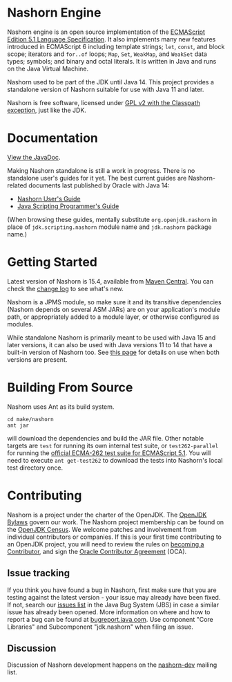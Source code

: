 Nashorn Engine
==============

Nashorn engine is an open source implementation of the
[ECMAScript Edition 5.1 Language Specification](https://es5.github.io).
It also implements many new features introduced in ECMAScript 6
including template strings; `let`, `const`, and block scope; iterators
and `for..of` loops; `Map`, `Set`, `WeakMap`, and `WeakSet` data types;
symbols; and binary and octal literals. It is written in Java and runs
on the Java Virtual Machine.

Nashorn used to be part of the JDK until Java 14. This project provides
a standalone version of Nashorn suitable for use with Java 11 and later.

Nashorn is free software, licensed under
[GPL v2 with the Classpath exception](https://github.com/openjdk/nashorn/blob/master/LICENSE),
just like the JDK.

Documentation
=============

[View the JavaDoc](https://www.javadoc.io/doc/org.openjdk.nashorn/nashorn-core).

Making Nashorn standalone is still a work in progress. There is no
standalone user's guides for it yet. The best current guides are
Nashorn-related documents last published by Oracle with Java 14:

  * [Nashorn User's Guide](https://docs.oracle.com/en/java/javase/14/nashorn/)
  * [Java Scripting Programmer's Guide](https://docs.oracle.com/en/java/javase/14/scripting/index.html)

(When browsing these guides, mentally substitute `org.openjdk.nashorn` in place of `jdk.scripting.nashorn` module name and `jdk.nashorn` package name.)


Getting Started
===============
Latest version of Nashorn is 15.4, available from [Maven Central](https://search.maven.org/artifact/org.openjdk.nashorn/nashorn-core/15.4/jar). You can check the [change log](CHANGELOG.md) to see what's new.

Nashorn is a JPMS module, so make sure it and its transitive dependencies (Nashorn depends on several ASM JARs) are on your application's module path, or appropriately added to a module layer, or otherwise configured as modules.

While standalone Nashorn is primarily meant to be used with Java 15 and later versions, it can also be used with Java versions 11 to 14 that have a built-in version of Nashorn too. See [this page](https://github.com/szegedi/nashorn/wiki/Using-Nashorn-with-different-Java-versions) for details on use when both versions are present.

Building From Source
====================
Nashorn uses Ant as its build system.
```
cd make/nashorn
ant jar
```
will download the dependencies and build the JAR file. Other notable targets are `test` for running its own internal test suite, or  `test262-parallel` for running the [official ECMA-262 test suite for ECMAScript 5.1](https://github.com/tc39/test262/tree/es5-tests). You will need to execute `ant get-test262` to download the tests into Nashorn's local test directory once.

Contributing
============

Nashorn is a project under the charter of the OpenJDK. The
[OpenJDK Bylaws](https://openjdk.java.net/bylaws) govern our work. The
Nashorn project membership can be found on the
[OpenJDK Census](https://openjdk.java.net/census#nashorn). We welcome
patches and involvement from individual contributors or companies. If
this is your first time contributing to an OpenJDK project, you will
need to review the rules on
[becoming a Contributor](https://openjdk.java.net/bylaws#contributor),
and sign the [Oracle Contributor Agreement](https://www.oracle.com/technetwork/community/oca-486395.html)
(OCA).

## Issue tracking

If you think you have found a bug in Nashorn, first make sure that you
are testing against the latest version - your issue may already have
been fixed. If not, search our
[issues list](https://bugs.openjdk.java.net/browse/JDK-8255842?jql=project%3DJDK%20AND%20component%3Dcore-libs%20AND%20Subcomponent%3Djdk.nashorn)
in the Java Bug System (JBS) in case a similar issue has already been
opened. More information on where and how to report a bug can be found
at [bugreport.java.com](https://bugreport.java.com/). Use component
"Core Libraries" and Subcomponent "jdk.nashorn" when filing an issue.

## Discussion

Discussion of Nashorn development happens on the
[nashorn-dev](https://mail.openjdk.java.net/mailman/listinfo/nashorn-dev)
mailing list.
